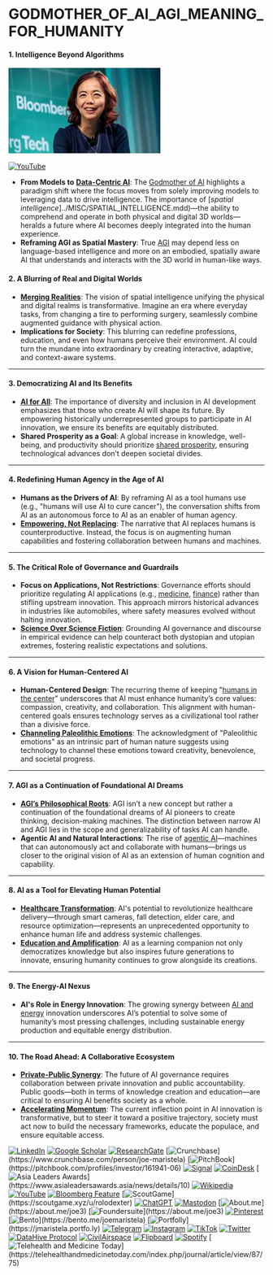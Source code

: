 # GODMOTHER\_OF\_AI\_AGI\_MEANING\_FOR\_HUMANITY

#### **1. Intelligence Beyond Algorithms**

![alt text](../MISC/image-5.png)

[![YouTube](https://img.shields.io/badge/YouTube-0jMgskLxw3s-red?logo=youtube\&logoColor=white)](https://youtu.be/0jMgskLxw3s)

* **From Models to** [**Data-Centric AI**](DATA_CENTRIC_AI.md): The [Godmother of AI](https://youtu.be/0jMgskLxw3s) highlights a paradigm shift where the focus moves from solely improving models to leveraging data to drive intelligence. The importance of [_spatial intelligence_]../MISC/SPATIAL_INTELLIGENCE.mdd)—the ability to comprehend and operate in both physical and digital 3D worlds—heralds a future where AI becomes deeply integrated into the human experience.
* **Reframing AGI as Spatial Mastery**: True [AGI](AGI.md) may depend less on language-based intelligence and more on an embodied, spatially aware AI that understands and interacts with the 3D world in human-like ways.

#### **2. A Blurring of Real and Digital Worlds**

* [**Merging Realities**](../MISC/MERGING_REALITIES.md): The vision of spatial intelligence unifying the physical and digital realms is transformative. Imagine an era where everyday tasks, from changing a tire to performing surgery, seamlessly combine augmented guidance with physical action.
* **Implications for Society**: This blurring can redefine professions, education, and even how humans perceive their environment. AI could turn the mundane into extraordinary by creating interactive, adaptive, and context-aware systems.

***

#### **3. Democratizing AI and Its Benefits**

* [**AI for All**](AI_FOR_ALL.md): The importance of diversity and inclusion in AI development emphasizes that those who create AI will shape its future. By empowering historically underrepresented groups to participate in AI innovation, we ensure its benefits are equitably distributed.
* **Shared Prosperity as a Goal**: A global increase in knowledge, well-being, and productivity should prioritize [shared prosperity](../MISC/SHARED_PROSPERITY.md), ensuring technological advances don’t deepen societal divides.

***

#### **4. Redefining Human Agency in the Age of AI**

* **Humans as the Drivers of AI**: By reframing AI as a tool humans use (e.g., "humans will use AI to cure cancer"), the conversation shifts from AI as an autonomous force to AI as an enabler of human agency.
* [**Empowering, Not Replacing**](../MISC/EMPOWERING_AGENCY.md): The narrative that AI replaces humans is counterproductive. Instead, the focus is on augmenting human capabilities and fostering collaboration between humans and machines.

***

#### **5. The Critical Role of Governance and Guardrails**

* **Focus on Applications, Not Restrictions**: Governance efforts should prioritize regulating AI applications (e.g., [medicine](../MISC/MEDICINE.md), [finance](../STRATEGY/FINANCIAL_SYSTEMS.md)) rather than stifling upstream innovation. This approach mirrors historical advances in industries like automobiles, where safety measures evolved without halting innovation.
* [**Science Over Science Fiction**](../MISC/SCIENCE_OVER_FICTION.md): Grounding AI governance and discourse in empirical evidence can help counteract both dystopian and utopian extremes, fostering realistic expectations and solutions.

***

#### **6. A Vision for Human-Centered AI**

* **Human-Centered Design**: The recurring theme of keeping "[humans in the center](HUMAN_CENTERED_AI.md)" underscores that AI must enhance humanity’s core values: compassion, creativity, and collaboration. This alignment with human-centered goals ensures technology serves as a civilizational tool rather than a divisive force.
* [**Channeling Paleolithic Emotions**](../MISC/PALEOLITHIC_EMOTIONS.md): The acknowledgment of "Paleolithic emotions" as an intrinsic part of human nature suggests using technology to channel these emotions toward creativity, benevolence, and societal progress.

***

#### **7. AGI as a Continuation of Foundational AI Dreams**

* [**AGI’s Philosophical Roots**](AGI_HISTORY.md): AGI isn’t a new concept but rather a continuation of the foundational dreams of AI pioneers to create thinking, decision-making machines. The distinction between narrow AI and AGI lies in the scope and generalizability of tasks AI can handle.
* **Agentic AI and Natural Interactions**: The rise of [agentic AI](AGENTIC_AI.md)—machines that can autonomously act and collaborate with humans—brings us closer to the original vision of AI as an extension of human cognition and capability.

***

#### **8. AI as a Tool for Elevating Human Potential**

* [**Healthcare Transformation**](../MISC/HEALTHCARE_TRANSFORMATION.md): AI's potential to revolutionize healthcare delivery—through smart cameras, fall detection, elder care, and resource optimization—represents an unprecedented opportunity to enhance human life and address systemic challenges.
* [**Education and Amplification**](../MISC/EDUCATION_AMPLIFICATION.md): AI as a learning companion not only democratizes knowledge but also inspires future generations to innovate, ensuring humanity continues to grow alongside its creations.

***

#### **9. The Energy-AI Nexus**

* **AI's Role in Energy Innovation**: The growing synergy between [AI and energy](AI_ENERGY_NEXUS.md) innovation underscores AI’s potential to solve some of humanity’s most pressing challenges, including sustainable energy production and equitable energy distribution.

***

#### **10. The Road Ahead: A Collaborative Ecosystem**

* [**Private-Public Synergy**](../MISC/PRIVATE_PUBLIC_SYNERGY.md): The future of AI governance requires collaboration between private innovation and public accountability. Public goods—both in terms of knowledge creation and education—are critical to ensuring AI benefits society as a whole.
* [**Accelerating Momentum**](../MISC/ACCELERATING_MOMENTUM.md): The current inflection point in AI innovation is transformative, but to steer it toward a positive trajectory, society must act now to build the necessary frameworks, educate the populace, and ensure equitable access.

[![LinkedIn](https://img.shields.io/badge/LinkedIn-Profile-0077B5?style=flat-square\&logo=linkedin\&logoColor=white)](https://linkedin.com/in/rolodexter) [![Google Scholar](https://img.shields.io/badge/Google_Scholar-Profile-4285F4?style=flat-square\&logo=googlescholar\&logoColor=white)](https://scholar.google.com/citations?user=gHTHirEAAAAJ) [![ResearchGate](https://img.shields.io/badge/ResearchGate-Profile-00CCBB?style=flat-square\&logo=researchgate\&logoColor=white)](https://www.researchgate.net/profile/Joe-Maristela-2) [![Crunchbase](https://img.shields.io/badge/Crunchbase-Profile-0288D1?style=flat-square\&logo=data:image/svg+xml;base64,PHN...)](https://www.crunchbase.com/person/joe-maristela) [![PitchBook](https://img.shields.io/badge/PitchBook-Profile-003B6B?style=flat-square\&logo=data:image/svg+xml;base64,PHN...)](https://pitchbook.com/profiles/investor/161941-06) [![Signal](https://img.shields.io/badge/Signal-Profile-6E97F0?style=flat-square\&logo=signal\&logoColor=white)](https://signal.nfx.com/investors/joe-maristela) [![CoinDesk](https://img.shields.io/badge/CoinDesk-Contributor-F7931A?style=flat-square\&logo=news\&logoColor=white)](https://www.coindesk.com/author/joe-maristela) [![Asia Leaders Awards](https://img.shields.io/badge/Asia_Leaders_Awards-Feature-DA291C?style=flat-square\&logo=data:image/svg+xml;base64,PHN...)](https://www.asialeadersawards.asia/news/details/10) [![Wikipedia](https://img.shields.io/badge/Wikipedia-Profile-000000?style=flat-square\&logo=wikipedia\&logoColor=white)](https://en.wikipedia.org/wiki/File:Joe_Maristela_in_Paniqui_Tarlac_Tech_Seminar_2015.jpg) [![YouTube](https://img.shields.io/badge/YouTube-Channel-FF0000?style=flat-square\&logo=youtube\&logoColor=white)](https://www.youtube.com/@rolodexter) [![Bloomberg Feature](https://img.shields.io/badge/Bloomberg-Feature-5E5E5E?style=flat-square\&logo=youtube\&logoColor=white)](https://www.youtube.com/watch?v=Ep8Mo0kRjaY) [![ScoutGame](https://img.shields.io/badge/ScoutGame-Profile-8A2BE2?style=flat-square\&logo=data:image/svg+xml;base64,PHN...)](https://scoutgame.xyz/u/rolodexter) [![ChatGPT](https://img.shields.io/badge/ChatGPT-Resume_and_Biodata-00A67E?style=flat-square\&logo=chatgpt\&logoColor=white)](https://chatgpt.com/g/g-675caa5a54e88191bd807764592df744-joe-s-resume-and-application-data) [![Mastodon](https://img.shields.io/badge/Mastodon-Profile-6364FF?style=flat-square\&logo=mastodon\&logoColor=white)](https://mastodon.social/@JoeMaristela) [![About.me](https://img.shields.io/badge/About.me-Profile-000000?style=flat-square\&logo=data:image/svg+xml;base64,PHN...)](https://about.me/joe3) [![Foundersuite](https://img.shields.io/badge/Foundersuite-Profile-0056D2?style=flat-square\&logo=data:image/svg+xml;base64,PHN...)](https://about.me/joe3) [![Pinterest](https://img.shields.io/badge/Pinterest-@rolodexter-BD081C?style=flat-square\&logo=pinterest\&logoColor=white)](https://nl.pinterest.com/rolodexter/) [![Bento](https://img.shields.io/badge/Bento-Profile-F7931A?style=flat-square\&logo=data:image/svg+xml;base64,PHN...)](https://bento.me/joemaristela) [![Portfolly](https://img.shields.io/badge/Portfolly-Profile-F7931A?style=flat-square\&logo=data:image/svg+xml;base64,PHN...)](https://jmaristela.portfo.ly) [![Telegram](https://img.shields.io/badge/Telegram-Contact-2CA5E0?style=flat-square\&logo=telegram\&logoColor=white)](https://t.me/joemaristela) [![Instagram](https://img.shields.io/badge/Instagram-@joemaristela3-E4405F?style=flat-square\&logo=instagram\&logoColor=white)](https://www.instagram.com/joemaristela3/) [![TikTok](https://img.shields.io/badge/TikTok-@rolodexter-000000?style=flat-square\&logo=tiktok\&logoColor=white)](https://www.tiktok.com/@rolodexter) [![Twitter](https://img.shields.io/badge/Twitter-Profile-1DA1F2?style=flat-square\&logo=twitter\&logoColor=white)](https://twitter.com/joemaristela) [![DataHive Protocol](https://img.shields.io/badge/DataHive-Protocol-005F73?style=flat-square\&logo=github\&logoColor=white)](https://github.com/rolodexter/DataHive-Protocol) [![CivilAirspace](https://img.shields.io/badge/CivilAirspace-Project-023047?style=flat-square\&logo=github\&logoColor=white)](https://github.com/rolodexter/CivilAirspace) [![Flipboard](https://img.shields.io/badge/Flipboard-Magazine-E83151?style=flat-square\&logo=flipboard\&logoColor=white)](https://flipboard.com/@rolodexter/rolodexter-jergu04fz) [![Spotify](https://img.shields.io/badge/Spotify-Listen-1DB954?style=flat-square\&logo=spotify\&logoColor=white)](https://open.spotify.com/show/11s0wEdbc8k3caT6xur57a) [![Telehealth and Medicine Today](https://img.shields.io/badge/Telehealth-Article-0077B5?style=flat-square\&logo=data:image/svg+xml;base64,PHN...)](https://telehealthandmedicinetoday.com/index.php/journal/article/view/87/75)
